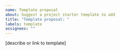 ```yaml
---
name: Template proposal
about: Suggest a project starter template to add
title: "Template proposal: "
labels: template
assignees: ""
---
```


[describe or link to template]
